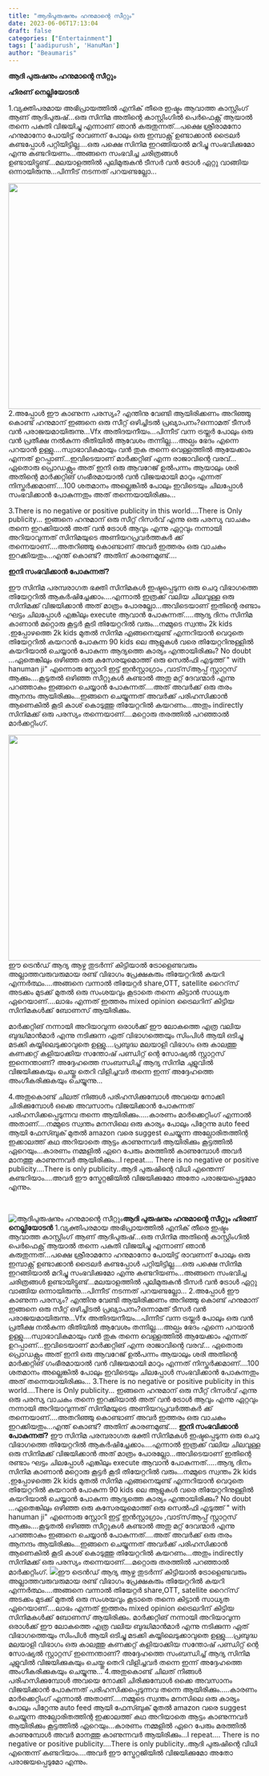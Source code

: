 ```yaml
---
title: "ആദിപുരുഷനും ഹനുമാന്റെ സീറ്റും"
date: 2023-06-06T17:13:04
draft: false
categories: ["Entertainment"]
tags: ['aadipurush', 'HanuMan']
author: "Beaumaris"
---
```


<strong>ആദി പുരുഷനും ഹനുമാന്റെ സീറ്റും</strong>

<strong>ഹിരണ് നെല്ലിയോടൻ</strong>

1.വ്യക്തിപരമായ അഭിപ്രായത്തിൽ എനിക് തീരെ ഇഷ്ടം ആവാത്ത കാസ്റ്റിംഗ് ആണ് ആദിപുരുഷ്...ഒരു സിനിമ അതിന്റെ കാസ്റ്റിംഗിൽ പെർഫെക്റ്റ് ആയാൽ തന്നെ പകുതി വിജയിച്ചു എന്നാണ് ഞാൻ കരുതുന്നത്...പക്ഷെ ശ്രീരാമനോ ഹനുമാനോ പോയിട്ട് രാവണന് പോലും ഒരു ഇമ്പാക്റ്റ് ഉണ്ടാക്കാൻ ട്രൈലർ കണ്ടപ്പോൾ പറ്റിയിട്ടില്ല....ഒരു പക്ഷെ സിനിമ ഇറങ്ങിയാൽ മറിച്ചു സംഭവിക്കുമോ എന്നു കണ്ടറിയണം...അങ്ങനെ സംഭവിച്ച ചരിത്രങ്ങൾ ഉണ്ടായിട്ടുണ്ട്...മലയാളത്തിൽ പുലിമുരുകൻ ടീസർ വൻ ട്രോൾ ഏറ്റു വാങ്ങിയ ഒന്നായിരുന്നു...പിന്നീട് നടന്നത് പറയണ്ടല്ലോ...

<a href="https://cdn.boolokam.com/articles/2023/06/dwfff.jpg"><img class="size-large wp-image-398592 aligncenter" src="https://cdn.boolokam.com/articles/2023/06/dwfff-1024x576.jpg" alt="" width="800" height="450" /></a>2.അപ്പോൾ ഈ കാണുന്ന പരസ്യം? എന്തിനു വേണ്ടി ആയിരിക്കണം അറിഞ്ഞു കൊണ്ട് ഹനുമാന് ഇങ്ങനെ ഒരു സീറ്റ് ഒഴിച്ചിടൽ പ്രഖ്യാപനം?ഒന്നാമത് ടീസർ വൻ പരാജയമായിരുന്നു...Vfx അതിദയനീയം...പിന്നീട്‌ വന്ന ട്രയ്ലർ പോലും ഒരു വൻ പ്രതീക്ഷ നൽകുന്ന രീതിയിൽ ആവേശം തന്നില്ല....അല്പം ഭേദം എന്നെ പറയാൻ ഉള്ളു....സ്വാഭാവികമായും വൻ തുക തന്നെ വെള്ളത്തിൽ ആയേക്കാം എന്നത് ഉറപ്പാണ്...ഇവിടെയാണ് മാർക്കറ്റിങ് എന്ന രാജാവിന്റെ വരവ്...
ഏതൊരു പ്രൊഡക്റ്റും അത് ഇനി ഒരു ആവറേജ് ഉൽപന്നം ആയാലും ശരി അതിന്റെ മാർക്കറ്റിങ് ഗംഭീരമായാൽ വൻ വിജയമായി മാറും എന്നത് നിസ്തർക്കമാണ്....100 ശതമാനം അല്ലെങ്കിൽ പോലും ഇവിടെയും ചിലപ്പോൾ സംഭവിക്കാൻ പോകുന്നതും അത് തന്നെയായിരിക്കും...

3.There is no negative or positive publicity in this world....There is Only publicity...
ഇങ്ങനെ ഹനുമാന് ഒരു സീറ്റ് റിസർവ് എന്നു ഒരു പരസ്യ വാചകം തന്നെ ഇറക്കിയാൽ അത് വൻ ട്രോൾ ആവും എന്നു ഏറ്റവും നന്നായി അറിയാവുന്നത് സിനിമയുടെ അണിയറപ്രവർത്തകർ ക്ക് തന്നെയാണ്....അതറിഞ്ഞു കൊണ്ടാണ് അവർ ഇത്തരം ഒരു വാചകം ഇറക്കിയതും...എന്ത് കൊണ്ട്? അതിന് കാരണമുണ്ട്....

<strong>ഇനി സംഭവിക്കാൻ പോകുന്നത്?</strong>

ഈ സിനിമ പരമ്പരാഗത ഭക്തി സിനിമകൾ ഇഷ്ടപ്പെടുന്ന ഒരു ചെറു വിഭാഗത്തെ തിയേറ്ററിൽ ആകർഷിച്ചേക്കാം....എന്നാൽ ഇത്രക്ക് വലിയ ചിലവുള്ള ഒരു സിനിമക്ക് വിജയിക്കാൻ അത് മാത്രം പോരല്ലോ...അവിടെയാണ് ഇതിന്റെ രണ്ടാം ഘട്ടം ചിലപ്പോൾ എങ്കിലും execute ആവാൻ പോകുന്നത്.....ആദ്യ ദിനം സിനിമ കാണാൻ മറ്റൊരു കൂട്ടർ കൂടി തിയേറ്ററിൽ വരും...നമ്മുടെ സ്വന്തം 2k kids .ഇപ്പോഴത്തെ 2k kids മുതൽ സിനിമ എങ്ങനെയുണ്ട് എന്നറിയാൻ വെറുതെ തിയേറ്ററിൽ കയറാൻ പോകുന്ന 90 kids ലെ ആളുകൾ വരെ തിയേറ്ററിനുള്ളിൽ കയറിയാൽ ചെയ്യാൻ പോകുന്ന ആദ്യത്തെ കാര്യം എന്തായിരിക്കും? No doubt ...ഏതെങ്കിലും ഒഴിഞ്ഞ ഒരു കസേരയുമൊത്ത് ഒരു സെൽഫി എടുത്ത് " with hanuman ji" എന്നൊരു സ്റ്റോറി ഇട്ട് ഇൻസ്റ്റാഗ്രാം ,വാട്‌സ്ആപ്പ് സ്റ്റാറ്റസ് ആക്കും....കൂടുതൽ ഒഴിഞ്ഞ സീറ്റുകൾ കണ്ടാൽ അതു മറ്റ് ദേവന്മാർ എന്നു പറഞ്ഞാകും ഇങ്ങനെ ചെയ്യാൻ പോകുന്നത്....അത് അവർക്ക് ഒരു തരം ആനന്ദം ആയിരിക്കും...ഇങ്ങനെ ചെയ്യുന്നത് അവർക്ക് പരിഹസിക്കാൻ ആണെകിൽ കൂടി കാശ് കൊടുത്തു തിയേറ്ററിൽ കയറണം...അതും indirectly സിനിമക്ക് ഒരു പരസ്യം തന്നെയാണ്....മറ്റൊരു തരത്തിൽ പറഞ്ഞാൽ മാർക്കറ്റിംഗ്.

<a href="https://cdn.boolokam.com/articles/2023/06/wwww.webp"><img class="size-large wp-image-398573 aligncenter" src="https://cdn.boolokam.com/articles/2023/06/wwww-1024x576.webp" alt="" width="800" height="450" /></a>ഈ ട്രെൻഡ് ആദ്യ ആഴ്ച തുടർന്ന് കിട്ടിയാൽ ട്രോളെണ്ടവരും അല്ലാത്തവരുവരുമായ രണ്ട് വിഭാഗം പ്രേക്ഷകരും തിയേറ്ററിൽ കയറി എന്നർത്ഥം....അങ്ങനെ വന്നാൽ തിയേറ്റർ share,OTT, satellite റൈറ്‌സ് അടക്കം മുടക്ക് മുതൽ ഒരു സംശയവും കൂടാതെ തന്നെ കിട്ടാൻ സാധ്യത ഏറെയാണ്....ലാഭം എന്നത് ഇത്തരം mixed opinion ട്രൈലറിന് കിട്ടിയ സിനിമകൾക്ക് ബോണസ് ആയിരിക്കും.

മാർക്കറ്റിങ് നന്നായി അറിയാവുന്ന ഒരാൾക്ക് ഈ ലോകത്തെ എത്ര വലിയ ബുദ്ധിമാൻമാർ എന്നു നടിക്കുന്ന ഏത് വിഭാഗത്തെയും സിംപിൾ ആയി ഒടിച്ചു മടക്കി കയ്യിലെടുക്കാവുതെ ഉള്ളു....പ്രബുദ്ധ മലയാളി വിഭാഗം ഒരു കാലത്തു കണക്കറ്റ് കളിയാക്കിയ സന്തോഷ് പണ്ഡിറ്റ് ന്റെ സോഷ്യൽ സ്റ്റാറ്റസ് ഇന്നെന്താണ്? അദ്ദേഹത്തെ സംബന്ധിച്ച് ആദ്യ സിനിമ ചുളുവിൽ വിജയിക്കുകയും ചെയ്തു തെറി വിളിച്ചവർ തന്നെ ഇന്ന് അദ്ദേഹത്തെ അംഗീകരിക്കുകയും ചെയ്യുന്നു...

4.അതുകൊണ്ട് ചിലത് നിങ്ങൾ പരിഹസിക്കുമ്പോൾ അവയെ നോക്കി ചിരിക്കുമ്പോൾ ഒക്കെ അവസാനം വിജയിക്കാൻ പോകുന്നത് പരിഹസിക്കപ്പെടുന്നവ തന്നെ ആയിരിക്കും.....കാരണം മാർക്കെറ്റിംഗ് എന്നാൽ അതാണ്....നമ്മുടെ സ്വന്തം മനസിലെ ഒരു കാര്യം പോലും പിറ്റേന്നു auto feed ആയി ഫേസ്ബുക് മുതൽ amazon വരെ suggest ചെയ്യുന്ന അല്ഗോരിതത്തിന്റ ഇക്കാലത്ത് കഥ അറിയാതെ ആട്ടം കാണുന്നവർ ആയിരിക്കും കൂട്ടത്തിൽ ഏറെയും...കാരണം നമ്മളിൽ ഏറെ പേരും മരത്തിൽ കാണുമ്പോൾ അവർ മാനത്തു കാണുന്നവർ ആയിരിക്കും...I repeat.... There is no negative or positive publicity....There is only publicity..ആദി പുരുഷിന്റെ വിധി എന്തെന്ന് കണ്ടറിയാം....അവർ ഈ സ്ട്രേറ്റജിയിൽ വിജയിക്കുമോ അതോ പരാജയപ്പെടുമോ എന്നും.

&nbsp;


![ആദിപുരുഷനും ഹനുമാന്റെ സീറ്റും](https://cdn.boolokam.com/articles/2023/06/dwfff-1024x576.jpg)**ആദി പുരുഷനും ഹനുമാന്റെ സീറ്റും** **ഹിരണ് നെല്ലിയോടൻ** 1.വ്യക്തിപരമായ അഭിപ്രായത്തിൽ എനിക് തീരെ ഇഷ്ടം ആവാത്ത കാസ്റ്റിംഗ് ആണ് ആദിപുരുഷ്...ഒരു സിനിമ അതിന്റെ കാസ്റ്റിംഗിൽ പെർഫെക്റ്റ് ആയാൽ തന്നെ പകുതി വിജയിച്ചു എന്നാണ് ഞാൻ കരുതുന്നത്...പക്ഷെ ശ്രീരാമനോ ഹനുമാനോ പോയിട്ട് രാവണന് പോലും ഒരു ഇമ്പാക്റ്റ് ഉണ്ടാക്കാൻ ട്രൈലർ കണ്ടപ്പോൾ പറ്റിയിട്ടില്ല....ഒരു പക്ഷെ സിനിമ ഇറങ്ങിയാൽ മറിച്ചു സംഭവിക്കുമോ എന്നു കണ്ടറിയണം...അങ്ങനെ സംഭവിച്ച ചരിത്രങ്ങൾ ഉണ്ടായിട്ടുണ്ട്...മലയാളത്തിൽ പുലിമുരുകൻ ടീസർ വൻ ട്രോൾ ഏറ്റു വാങ്ങിയ ഒന്നായിരുന്നു...പിന്നീട് നടന്നത് പറയണ്ടല്ലോ... [](https://cdn.boolokam.com/articles/2023/06/dwfff.jpg)2.അപ്പോൾ ഈ കാണുന്ന പരസ്യം? എന്തിനു വേണ്ടി ആയിരിക്കണം അറിഞ്ഞു കൊണ്ട് ഹനുമാന് ഇങ്ങനെ ഒരു സീറ്റ് ഒഴിച്ചിടൽ പ്രഖ്യാപനം?ഒന്നാമത് ടീസർ വൻ പരാജയമായിരുന്നു...Vfx അതിദയനീയം...പിന്നീട്‌ വന്ന ട്രയ്ലർ പോലും ഒരു വൻ പ്രതീക്ഷ നൽകുന്ന രീതിയിൽ ആവേശം തന്നില്ല....അല്പം ഭേദം എന്നെ പറയാൻ ഉള്ളു....സ്വാഭാവികമായും വൻ തുക തന്നെ വെള്ളത്തിൽ ആയേക്കാം എന്നത് ഉറപ്പാണ്...ഇവിടെയാണ് മാർക്കറ്റിങ് എന്ന രാജാവിന്റെ വരവ്... ഏതൊരു പ്രൊഡക്റ്റും അത് ഇനി ഒരു ആവറേജ് ഉൽപന്നം ആയാലും ശരി അതിന്റെ മാർക്കറ്റിങ് ഗംഭീരമായാൽ വൻ വിജയമായി മാറും എന്നത് നിസ്തർക്കമാണ്....100 ശതമാനം അല്ലെങ്കിൽ പോലും ഇവിടെയും ചിലപ്പോൾ സംഭവിക്കാൻ പോകുന്നതും അത് തന്നെയായിരിക്കും... 3.There is no negative or positive publicity in this world....There is Only publicity... ഇങ്ങനെ ഹനുമാന് ഒരു സീറ്റ് റിസർവ് എന്നു ഒരു പരസ്യ വാചകം തന്നെ ഇറക്കിയാൽ അത് വൻ ട്രോൾ ആവും എന്നു ഏറ്റവും നന്നായി അറിയാവുന്നത് സിനിമയുടെ അണിയറപ്രവർത്തകർ ക്ക് തന്നെയാണ്....അതറിഞ്ഞു കൊണ്ടാണ് അവർ ഇത്തരം ഒരു വാചകം ഇറക്കിയതും...എന്ത് കൊണ്ട്? അതിന് കാരണമുണ്ട്.... **ഇനി സംഭവിക്കാൻ പോകുന്നത്?** ഈ സിനിമ പരമ്പരാഗത ഭക്തി സിനിമകൾ ഇഷ്ടപ്പെടുന്ന ഒരു ചെറു വിഭാഗത്തെ തിയേറ്ററിൽ ആകർഷിച്ചേക്കാം....എന്നാൽ ഇത്രക്ക് വലിയ ചിലവുള്ള ഒരു സിനിമക്ക് വിജയിക്കാൻ അത് മാത്രം പോരല്ലോ...അവിടെയാണ് ഇതിന്റെ രണ്ടാം ഘട്ടം ചിലപ്പോൾ എങ്കിലും execute ആവാൻ പോകുന്നത്.....ആദ്യ ദിനം സിനിമ കാണാൻ മറ്റൊരു കൂട്ടർ കൂടി തിയേറ്ററിൽ വരും...നമ്മുടെ സ്വന്തം 2k kids .ഇപ്പോഴത്തെ 2k kids മുതൽ സിനിമ എങ്ങനെയുണ്ട് എന്നറിയാൻ വെറുതെ തിയേറ്ററിൽ കയറാൻ പോകുന്ന 90 kids ലെ ആളുകൾ വരെ തിയേറ്ററിനുള്ളിൽ കയറിയാൽ ചെയ്യാൻ പോകുന്ന ആദ്യത്തെ കാര്യം എന്തായിരിക്കും? No doubt ...ഏതെങ്കിലും ഒഴിഞ്ഞ ഒരു കസേരയുമൊത്ത് ഒരു സെൽഫി എടുത്ത് " with hanuman ji" എന്നൊരു സ്റ്റോറി ഇട്ട് ഇൻസ്റ്റാഗ്രാം ,വാട്‌സ്ആപ്പ് സ്റ്റാറ്റസ് ആക്കും....കൂടുതൽ ഒഴിഞ്ഞ സീറ്റുകൾ കണ്ടാൽ അതു മറ്റ് ദേവന്മാർ എന്നു പറഞ്ഞാകും ഇങ്ങനെ ചെയ്യാൻ പോകുന്നത്....അത് അവർക്ക് ഒരു തരം ആനന്ദം ആയിരിക്കും...ഇങ്ങനെ ചെയ്യുന്നത് അവർക്ക് പരിഹസിക്കാൻ ആണെകിൽ കൂടി കാശ് കൊടുത്തു തിയേറ്ററിൽ കയറണം...അതും indirectly സിനിമക്ക് ഒരു പരസ്യം തന്നെയാണ്....മറ്റൊരു തരത്തിൽ പറഞ്ഞാൽ മാർക്കറ്റിംഗ്. [![](https://cdn.boolokam.com/articles/2023/06/wwww-1024x576.webp)](https://cdn.boolokam.com/articles/2023/06/wwww.webp)ഈ ട്രെൻഡ് ആദ്യ ആഴ്ച തുടർന്ന് കിട്ടിയാൽ ട്രോളെണ്ടവരും അല്ലാത്തവരുവരുമായ രണ്ട് വിഭാഗം പ്രേക്ഷകരും തിയേറ്ററിൽ കയറി എന്നർത്ഥം....അങ്ങനെ വന്നാൽ തിയേറ്റർ share,OTT, satellite റൈറ്‌സ് അടക്കം മുടക്ക് മുതൽ ഒരു സംശയവും കൂടാതെ തന്നെ കിട്ടാൻ സാധ്യത ഏറെയാണ്....ലാഭം എന്നത് ഇത്തരം mixed opinion ട്രൈലറിന് കിട്ടിയ സിനിമകൾക്ക് ബോണസ് ആയിരിക്കും. മാർക്കറ്റിങ് നന്നായി അറിയാവുന്ന ഒരാൾക്ക് ഈ ലോകത്തെ എത്ര വലിയ ബുദ്ധിമാൻമാർ എന്നു നടിക്കുന്ന ഏത് വിഭാഗത്തെയും സിംപിൾ ആയി ഒടിച്ചു മടക്കി കയ്യിലെടുക്കാവുതെ ഉള്ളു....പ്രബുദ്ധ മലയാളി വിഭാഗം ഒരു കാലത്തു കണക്കറ്റ് കളിയാക്കിയ സന്തോഷ് പണ്ഡിറ്റ് ന്റെ സോഷ്യൽ സ്റ്റാറ്റസ് ഇന്നെന്താണ്? അദ്ദേഹത്തെ സംബന്ധിച്ച് ആദ്യ സിനിമ ചുളുവിൽ വിജയിക്കുകയും ചെയ്തു തെറി വിളിച്ചവർ തന്നെ ഇന്ന് അദ്ദേഹത്തെ അംഗീകരിക്കുകയും ചെയ്യുന്നു... 4.അതുകൊണ്ട് ചിലത് നിങ്ങൾ പരിഹസിക്കുമ്പോൾ അവയെ നോക്കി ചിരിക്കുമ്പോൾ ഒക്കെ അവസാനം വിജയിക്കാൻ പോകുന്നത് പരിഹസിക്കപ്പെടുന്നവ തന്നെ ആയിരിക്കും.....കാരണം മാർക്കെറ്റിംഗ് എന്നാൽ അതാണ്....നമ്മുടെ സ്വന്തം മനസിലെ ഒരു കാര്യം പോലും പിറ്റേന്നു auto feed ആയി ഫേസ്ബുക് മുതൽ amazon വരെ suggest ചെയ്യുന്ന അല്ഗോരിതത്തിന്റ ഇക്കാലത്ത് കഥ അറിയാതെ ആട്ടം കാണുന്നവർ ആയിരിക്കും കൂട്ടത്തിൽ ഏറെയും...കാരണം നമ്മളിൽ ഏറെ പേരും മരത്തിൽ കാണുമ്പോൾ അവർ മാനത്തു കാണുന്നവർ ആയിരിക്കും...I repeat.... There is no negative or positive publicity....There is only publicity..ആദി പുരുഷിന്റെ വിധി എന്തെന്ന് കണ്ടറിയാം....അവർ ഈ സ്ട്രേറ്റജിയിൽ വിജയിക്കുമോ അതോ പരാജയപ്പെടുമോ എന്നും. 
